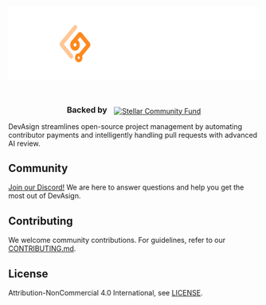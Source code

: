 <br/>
<div align="center">
  <a href="https://www.devasign.com" style="display: block; margin: 0 auto;">
    <picture>
      <source media="(prefers-color-scheme: dark)" srcset="./public/readme-cover-nobg.png">
      <source media="(prefers-color-scheme: light)" srcset="./public/readme-cover.png">
      <img alt="DevAsign Logo" src="./public/readme-cover-nobg.png" height="150" style="display: block; margin: 0 auto;">
    </picture>
  </a>
<br/>

<br/>

<p align="center">
  <strong style="font-size: 16px;">Backed by</strong> <a href="https://communityfund.stellar.org/" style="margin-left: 10px;"><img src="https://devasign.com/assets/scf%20logo-39ec023b.svg" height="40" alt="Stellar Community Fund" align="center" /></a>
</p>

</div>

DevAsign streamlines open-source project management by automating contributor payments and intelligently handling pull requests with advanced AI review.

## Community

[Join our Discord!](https://discord.com/channels/1335941257155055688/1335941257641328743) We are here to answer questions and help you get the most out of DevAsign.

## Contributing

We welcome community contributions. For guidelines, refer to our [CONTRIBUTING.md](/CONTRIBUTING.md).

## License

Attribution-NonCommercial 4.0 International, see [LICENSE](https://github.com/devasignhq/devasign-api/blob/main/LICENSE).
